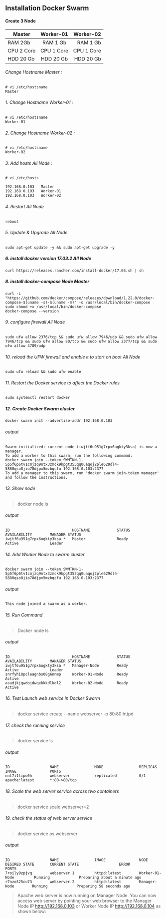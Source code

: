 ## Installation Docker Swarm 

#### Create 3 Node



| Master        | Worker-01     | Worker-02  |
| ------------- |:-------------:| -----:	 |
|RAM 2Gb		|RAM 1 Gb		|RAM 1 Gb	 |
|CPU 2 Core		|CPU 1 Core		|CPU 1 Core	 |
|HDD 20 Gb		|HDD 20 Gb		|HDD 20 Gb	 |

###### Change Hostname Master :
```
# vi /etc/hostsname
Master
```

###### 1. Change Hostname Worker-01 :
```
# vi /etc/hostsname
Worker-01
```

###### 2. Change Hostname Worker-02 :
```
# vi /etc/hostsname
Worker-02
```


###### 3. Add hosts All Node :
```
# vi /etc/hosts

192.168.0.103	Master
192.168.0.103	Worker-01
192.168.0.103	Worker-02

```
###### 4. Restart All Node

```
reboot
```

###### 5. Update & Upgrade All Node

```
sudo apt-get update -y && sudo apt-get upgrade -y
```

##### 6. install docker version 17.03.2 All Node
```
curl https://releases.rancher.com/install-docker/17.03.sh | sh
```

##### 8. install docker-compose Node Master
```
curl -L "https://github.com/docker/compose/releases/download/1.22.0/docker-compose-$(uname -s)-$(uname -m)" -o /usr/local/bin/docker-compose
sudo chmod +x /usr/local/bin/docker-compose
docker-compose --version
```

###### 9. configure firewall All Node
```
sudo ufw allow 2376/tcp && sudo ufw allow 7946/udp && sudo ufw allow 7946/tcp && sudo ufw allow 80/tcp && sudo ufw allow 2377/tcp && sudo ufw allow 4789/udp
```

###### 10. reload the UFW firewall and enable it to start on boot All Node
```
sudo ufw reload && sudo ufw enable
```

###### 11. Restart the Docker service to affect the Docker rules

```
sudo systemctl restart docker
```

##### 12. Create Docker Swarm cluster
```
docker swarm init --advertise-addr 192.168.0.103
```
###### output
```
Swarm initialized: current node (iwjtf6u951g7rpx6ugkty3ksa) is now a manager.
To add a worker to this swarm, run the following command:
docker swarm join --token SWMTKN-1-5p5f6p6tv1cmjzq9ntx3zmck9kpgt355qq0uaqoj2ple629dl4-5880qso8jio78djpx5mzbqcfu 192.168.0.103:2377
To add a manager to this swarm, run 'docker swarm join-token manager' and follow the instructions.
```

###### 13. Show node
>docker node ls

###### output
```
ID                            HOSTNAME            STATUS              AVAILABILITY        MANAGER STATUS
iwjtf6u951g7rpx6ugkty3ksa *   Master        	  Ready               Active              Leader
```

###### 14. Add Worker Node to swarm cluster
```
docker swarm join --token SWMTKN-1-5p5f6p6tv1cmjzq9ntx3zmck9kpgt355qq0uaqoj2ple629dl4-5880qso8jio78djpx5mzbqcfu 192.168.0.103:2377
```
###### output
```
This node joined a swarm as a worker.
```

###### 15. Run Command 
>Docker node ls

###### output
```
ID                            HOSTNAME            STATUS              AVAILABILITY        MANAGER STATUS
iwjtf6u951g7rpx6ugkty3ksa *   Manager-Node        Ready               Active              Leader
snrfyhi8pcleagnbs08g6nnmp     Worker-01-Node      Ready               Active
asadjkjqwdojdwqekkkdlkdl2     Worker-02-Node      Ready               Active

```

###### 16. Test Launch web service in Docker Swarm
>docker service create --name webserver -p 80:80 httpd


###### 17. check the running service
>docker service ls

###### output
```
ID                  NAME                MODE                REPLICAS            IMAGE               PORTS
nnt7i1lipo0h        webserver           replicated          0/1                 apache:latest       *:80->80/tcp
```

###### 18. Scale the web server service across two containers
>docker service scale webserver=2

###### 19. check the status of web server service
>docker service ps webserver

###### output
```
ID                  NAME                IMAGE               NODE                DESIRED STATE       CURRENT STATE                  ERROR               PORTS
7roily9zpjvq        webserver.1         httpd:latest        Worker-01-Node         Running             Preparing about a minute ago
r7nzo325cu73        webserver.2         httpd:latest        Manager-Node        Running             Preparing 58 seconds ago
```

>Apache web server is now running on Manager Node.
You can now access web server by pointing your web browser to the Manager
Node IP http://192.168.0.103 or Worker Node IP http://192.168.0.104 as shown below: